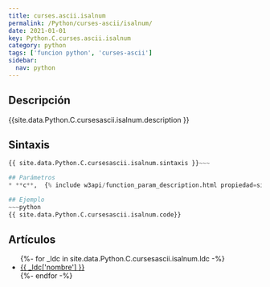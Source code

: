 ```yaml
---
title: curses.ascii.isalnum
permalink: /Python/curses-ascii/isalnum/
date: 2021-01-01
key: Python.C.curses.ascii.isalnum
category: python
tags: ['funcion python', 'curses-ascii']
sidebar: 
  nav: python
---
```


## Descripción
{{site.data.Python.C.cursesascii.isalnum.description }}

## Sintaxis
~~~python
{{ site.data.Python.C.cursesascii.isalnum.sintaxis }}~~~

## Parámetros
* **c**,  {% include w3api/function_param_description.html propiedad=site.data.Python.C.curses.ascii.isalnum valor="c" %}

## Ejemplo
~~~python
{{ site.data.Python.C.cursesascii.isalnum.code}}
~~~

## Artículos
<ul>
{%- for _ldc in site.data.Python.C.cursesascii.isalnum.ldc -%}
   <li>
       <a href="{{_ldc['url'] }}">{{ _ldc['nombre'] }}</a>
   </li>
{%- endfor -%}
</ul>
